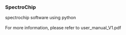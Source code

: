 ### SpectroChip

spectrochip software using python </br></br>
For more information, please refer to user_manual_V1.pdf
